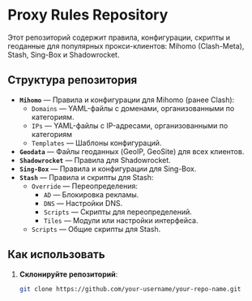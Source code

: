# Proxy Rules Repository

Этот репозиторий содержит правила, конфигурации, скрипты и геоданные для популярных прокси-клиентов: Mihomo (Clash-Meta), Stash, Sing-Box и Shadowrocket.

## Структура репозитория

- **`Mihomo`** — Правила и конфигурации для Mihomo (ранее Clash):
  - `Domains` — YAML-файлы с доменами, организованными по категориям.
  - `IPs` — YAML-файлы с IP-адресами, организованными по категориям
  - `Templates` — Шаблоны конфигураций.
- **`Geodata`** — Файлы геоданных (GeoIP, GeoSite) для всех клиентов.
- **`Shadowrocket`** — Правила для Shadowrocket.
- **`Sing-Box`** — Правила и конфигурации для Sing-Box.
- **`Stash`** — Правила и скрипты для Stash:
  - `Override` — Переопределения:
    - `AD` — Блокировка рекламы.
    - `DNS` — Настройки DNS.
    - `Scripts` — Скрипты для переопределений.
    - `Tiles` — Модули или настройки интерфейса.
  - `Scripts` — Общие скрипты для Stash.

## Как использовать

1. **Склонируйте репозиторий**:
   ```bash
   git clone https://github.com/your-username/your-repo-name.git